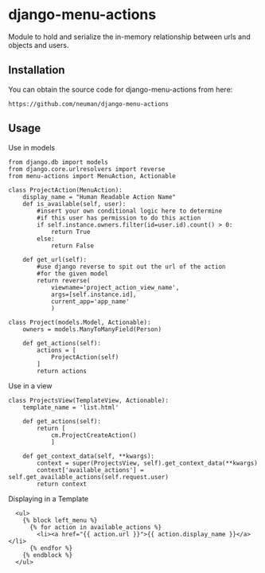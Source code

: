 django-menu-actions
===================

Module to hold and serialize the in-memory relationship between urls and objects and users.


Installation
------------
You can obtain the source code for django-menu-actions from here:

    https://github.com/neuman/django-menu-actions

Usage
-----

Use in models

    from django.db import models
    from django.core.urlresolvers import reverse
    from menu-actions import MenuAction, Actionable

	class ProjectAction(MenuAction):
	    display_name = "Human Readable Action Name"
	    def is_available(self, user):
	    	#insert your own conditional logic here to determine 
	    	#if this user has permission to do this action
	        if self.instance.owners.filter(id=user.id).count() > 0:
	            return True
	        else:
	            return False

	    def get_url(self):
	    	#use django reverse to spit out the url of the action 
	    	#for the given model
	        return reverse(
	        	viewname='project_action_view_name', 
	        	args=[self.instance.id], 
	        	current_app='app_name'
	        	)

	class Project(models.Model, Actionable):
	    owners = models.ManyToManyField(Person)

	    def get_actions(self):
	        actions = [
	            ProjectAction(self)
	        ]
	        return actions

Use in a view 

	class ProjectsView(TemplateView, Actionable):
	    template_name = 'list.html'

	    def get_actions(self):
	        return [
	            cm.ProjectCreateAction()
	            ]

	    def get_context_data(self, **kwargs):
	        context = super(ProjectsView, self).get_context_data(**kwargs)
	        context['available_actions'] = self.get_available_actions(self.request.user)
	        return context

Displaying in a Template

      <ul>
        {% block left_menu %}
          {% for action in available_actions %}
          	<li><a href="{{ action.url }}">{{ action.display_name }}</a></li>
          {% endfor %}
        {% endblock %}
      </ul>